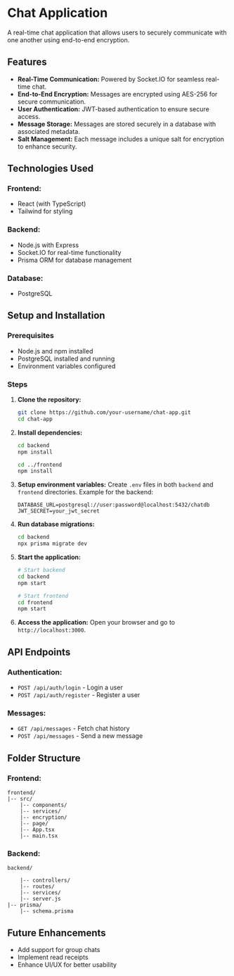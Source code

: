 # Chat Application

A real-time chat application that allows users to securely communicate with one another using end-to-end encryption.

## Features

- **Real-Time Communication:** Powered by Socket.IO for seamless real-time chat.
- **End-to-End Encryption:** Messages are encrypted using AES-256 for secure communication.
- **User Authentication:** JWT-based authentication to ensure secure access.
- **Message Storage:** Messages are stored securely in a database with associated metadata.
- **Salt Management:** Each message includes a unique salt for encryption to enhance security.

## Technologies Used

### Frontend:
- React (with TypeScript)
- Tailwind for styling

### Backend:
- Node.js with Express
- Socket.IO for real-time functionality
- Prisma ORM for database management

### Database:
- PostgreSQL

## Setup and Installation

### Prerequisites
- Node.js and npm installed
- PostgreSQL installed and running
- Environment variables configured

### Steps

1. **Clone the repository:**
   ```bash
   git clone https://github.com/your-username/chat-app.git
   cd chat-app
   ```

2. **Install dependencies:**
   ```bash
   cd backend
   npm install

   cd ../frontend
   npm install
   ```

3. **Setup environment variables:**
   Create `.env` files in both `backend` and `frontend` directories. Example for the backend:
   ```env
   DATABASE_URL=postgresql://user:password@localhost:5432/chatdb
   JWT_SECRET=your_jwt_secret
   ```

4. **Run database migrations:**
   ```bash
   cd backend
   npx prisma migrate dev
   ```

5. **Start the application:**
   ```bash
   # Start backend
   cd backend
   npm start

   # Start frontend
   cd frontend
   npm start
   ```

6. **Access the application:**
   Open your browser and go to `http://localhost:3000`.

## API Endpoints

### Authentication:
- `POST /api/auth/login` - Login a user
- `POST /api/auth/register` - Register a user

### Messages:
- `GET /api/messages` - Fetch chat history
- `POST /api/messages` - Send a new message

## Folder Structure

### Frontend:
```
frontend/
|-- src/
    |-- components/
    |-- services/
    |-- encryption/
    |-- page/
    |-- App.tsx
    |-- main.tsx
```

### Backend:
```
backend/

    |-- controllers/
    |-- routes/
    |-- services/
    |-- server.js
|-- prisma/
    |-- schema.prisma
```

## Future Enhancements
- Add support for group chats
- Implement read receipts
- Enhance UI/UX for better usability



